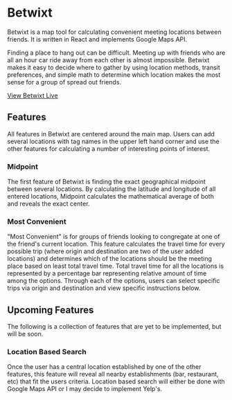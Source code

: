 # Betwixt

Betwixt is a map tool for calculating convenient meeting locations between friends. It is written in React and implements Google Maps API.

Finding a place to hang out can be difficult. Meeting up with friends who are all an hour car ride away from each other is almost impossible. Betwixt makes it easy to decide where to gather by using location methods, transit preferences, and simple math to determine which location makes the most sense for a group of spread out friends.

[View Betwixt Live][live]

[live]: https://betwixt-gt.herokuapp.com/

## Features

All features in Betwixt are centered around the main map. Users can add several locations with tag names in the upper left hand corner and use the other features for calculating a number of interesting points of interest.

### Midpoint

The first feature of Betwixt is finding the exact geographical midpoint between several locations. By calculating the latitude and longitude of all entered locations, Midpoint calculates the mathematical average of both and reveals the exact center.

### Most Convenient

"Most Convenient" is for groups of friends looking to congregate at one of the friend's current location. This feature calculates the travel time for every possible trip (where origin and destination are two of the user added locations) and determines which of the locations should be the meeting place based on least total travel time. Total travel time for all the locations is represented by a percentage bar representing relative amount of time among the options. Through each of the options, users can select specific trips via origin and destination and view specific instructions below.

## Upcoming Features

The following is a collection of features that are yet to be implemented, but will be soon.

### Location Based Search

Once the user has a central location established by one of the other features, this feature will reveal all nearby establishments (bar, restaurant, etc) that fit the users criteria. Location based search will either be done with Google Maps API or I may decide to implement Yelp's.
